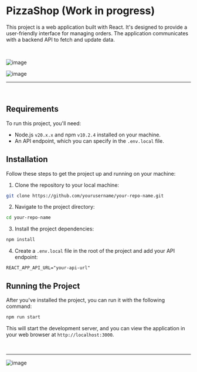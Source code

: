 # PizzaShop (Work in progress)
This project is a web application built with React. It's designed to provide a user-friendly interface for managing orders. The application communicates with a backend API to fetch and update data.

<br />

![image](https://github.com/andersonmenezesm/pizzashop-web/assets/47919476/77a9f332-22b1-49c5-9ca6-3e35d58cc03f)

![image](https://github.com/andersonmenezesm/pizzashop-web/assets/47919476/4346c298-54d3-451f-a5dc-c208e3048cae)


---
<br />

## Requirements

To run this project, you'll need:

- Node.js `v20.x.x` and npm `v10.2.4` installed on your machine.
- An API endpoint, which you can specify in the `.env.local` file.

## Installation

Follow these steps to get the project up and running on your machine:

1. Clone the repository to your local machine:

```bash
git clone https://github.com/yourusername/your-repo-name.git
```

2. Navigate to the project directory:

```bash
cd your-repo-name
```

3. Install the project dependencies:

```bash
npm install
```

4. Create a `.env.local` file in the root of the project and add your API endpoint:

```properties
REACT_APP_API_URL="your-api-url"
```

## Running the Project

After you've installed the project, you can run it with the following command:

```bash
npm run start
```

This will start the development server, and you can view the application in your web browser at `http://localhost:3000`.


<br />

---
![image](https://github.com/andersonmenezesm/pizzashop-web/assets/47919476/77a9f332-22b1-49c5-9ca6-3e35d58cc03f)
